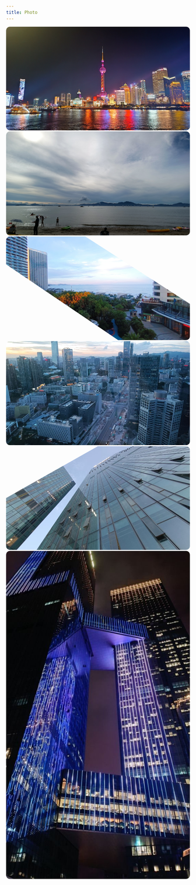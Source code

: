 ```yaml
---
title: Photo
---
```


<MeImg msg="上海 · 外滩｜2022-11-06">
  <img src="https://raw.githubusercontent.com/peterroe/static-img/master/046EAAB9DB9CCA1FD8431AA5DB6B7F0C.jpg">
  <template #icon> 
    <div>
      <div i-icon-park-outline-tower />
      <div i-ph-train-simple />
      <div i-mdi-noodles />
      <div i-carbon-windy-strong />
    </div>
  </template>
</MeImg>

<MeImg msg="惠州 · 双月湾｜2022-08-12">
  <div h="95">
    <img w="9/10" translate-y="6" translate-x="6" src="https://raw.githubusercontent.com/peterroe/static-img/master/FDDD09708D11C80D254C10D1F5996A8D.jpg" />
    <img src="https://raw.githubusercontent.com/peterroe/static-img/master/979A934DC246B80DDB6AB7CD818738DA.jpg"
    translate-y="-18/20" translate-x="0" style="clip-path: polygon(0 0, 43% 0, 100% 65%, 100% 100%, 61% 100%, 0 27%);"/>
  </div>
  <template #icon>
    <div>
      <div i-fontisto-hotel-alt />
      <div i-material-symbols-beach-access-outline-rounded />  
      <div i-ri-sailboat-fill />
      <div i-ic-outline-sports-volleyball />
    </div>
  </template>
</MeImg>

<MeImg msg="深圳 · 字节跳动｜2022-06-22">
  <div h="100">
    <img w="2/3" src="https://raw.githubusercontent.com/peterroe/static-img/master/CAD31122E5DED42E4C60CAB2DD719872.jpg" />
    <img w="2/3" translate-x="1/2" translate-y="-1/2" src="https://raw.githubusercontent.com/peterroe/static-img/master/23C3C7A611D87A8FEE00D603E9945A15.jpg" style="clip-path: polygon(50% 0%, 100% 0, 100% 100%, 0 100%, 0 50%);
"/>
    <img w="1/4" translate-x="1/5" translate-y="-4/3" src="https://raw.githubusercontent.com/peterroe/static-img/master/C76F68A46A857EF8476A4E1E17475EC0.jpg" />
  </div>
  <template #icon>
      <div>
      <div i-ph-buildings />
      <div i-material-symbols-android-camera />
      <div i-ph-wall-light />
    </div>
  </template>
</MeImg>



<style scoped>
img {
  /* box-shadow: 0 0 8px #ddd; */
  margin:0 !important;
  border-radius: 10px;
}
</style>